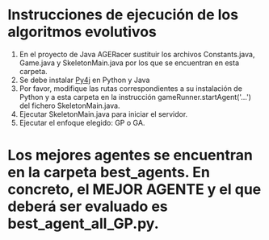 # Instrucciones de ejecución de los algoritmos evolutivos
1. En el proyecto de Java AGERacer sustituir los archivos Constants.java, Game.java y SkeletonMain.java por los que se encuentran en esta carpeta.
2. Se debe instalar [Py4j](https://www.py4j.org/install.html) en Python y Java
3. Por favor, modifique las rutas correspondientes a su instalación de Python y a esta carpeta en la instrucción gameRunner.startAgent('...') del fichero SkeletonMain.java.
3. Ejecutar SkeletonMain.java para iniciar el servidor.
4. Ejecutar el enfoque elegido: GP o GA.
# Los mejores agentes se encuentran en la carpeta best_agents. En concreto, el MEJOR AGENTE y el que deberá ser evaluado es best_agent_all_GP.py.

